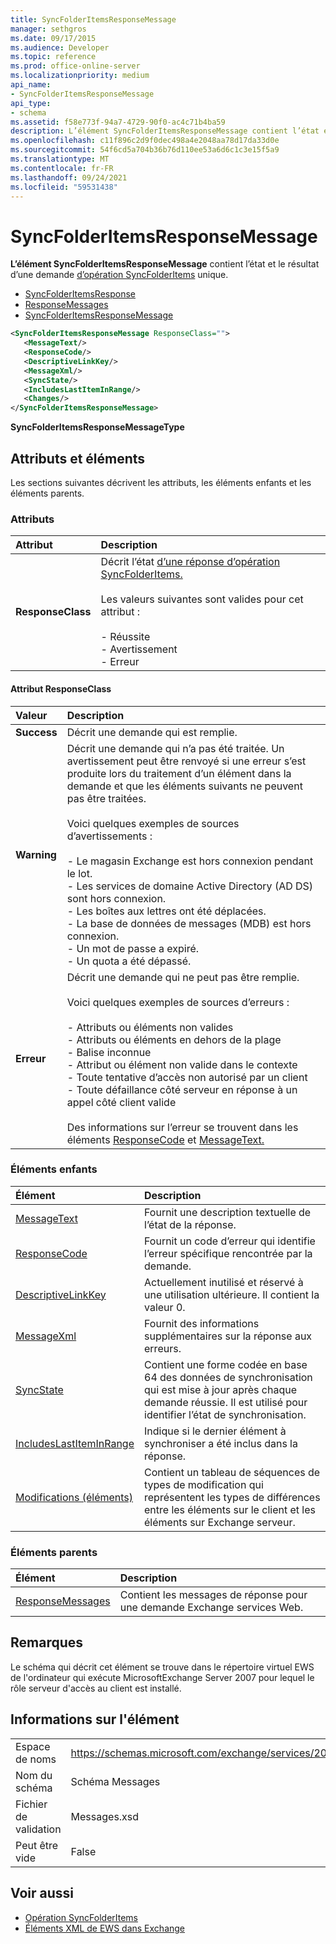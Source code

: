 ```yaml
---
title: SyncFolderItemsResponseMessage
manager: sethgros
ms.date: 09/17/2015
ms.audience: Developer
ms.topic: reference
ms.prod: office-online-server
ms.localizationpriority: medium
api_name:
- SyncFolderItemsResponseMessage
api_type:
- schema
ms.assetid: f58e773f-94a7-4729-90f0-ac4c71b4ba59
description: L’élément SyncFolderItemsResponseMessage contient l’état et le résultat d’une demande d’opération SyncFolderItems unique.
ms.openlocfilehash: c11f896c2d9f0dec498a4e2048aa78d17da33d0e
ms.sourcegitcommit: 54f6cd5a704b36b76d110ee53a6d6c1c3e15f5a9
ms.translationtype: MT
ms.contentlocale: fr-FR
ms.lasthandoff: 09/24/2021
ms.locfileid: "59531438"
---
```

# <a name="syncfolderitemsresponsemessage"></a>SyncFolderItemsResponseMessage

**L’élément SyncFolderItemsResponseMessage** contient l’état et le résultat d’une demande [d’opération SyncFolderItems](syncfolderitems-operation.md) unique. 
  
- [SyncFolderItemsResponse](syncfolderitemsresponse.md) 
- [ResponseMessages](responsemessages.md)
- [SyncFolderItemsResponseMessage](syncfolderitemsresponsemessage.md)
  
```xml
<SyncFolderItemsResponseMessage ResponseClass="">
   <MessageText/>
   <ResponseCode/>
   <DescriptiveLinkKey/>
   <MessageXml/>
   <SyncState/>
   <IncludesLastItemInRange/>
   <Changes/>
</SyncFolderItemsResponseMessage>
```

 **SyncFolderItemsResponseMessageType**
## <a name="attributes-and-elements"></a>Attributs et éléments

Les sections suivantes décrivent les attributs, les éléments enfants et les éléments parents.
  
### <a name="attributes"></a>Attributs

|**Attribut**|**Description**|
|:-----|:-----|
|**ResponseClass** <br/> | Décrit l’état [d’une réponse d’opération SyncFolderItems.](syncfolderitems-operation.md) <br/><br/>Les valeurs suivantes sont valides pour cet attribut : <br/> <br/>- Réussite  <br/>- Avertissement  <br/>- Erreur  <br/> |
   
#### <a name="responseclass-attribute"></a>Attribut ResponseClass

|**Valeur**|**Description**|
|:-----|:-----|
|**Success** <br/> |Décrit une demande qui est remplie.  <br/> |
|**Warning** <br/> | Décrit une demande qui n’a pas été traitée. Un avertissement peut être renvoyé si une erreur s’est produite lors du traitement d’un élément dans la demande et que les éléments suivants ne peuvent pas être traitées. <br/><br/>Voici quelques exemples de sources d’avertissements :  <br/><br/>- Le magasin Exchange est hors connexion pendant le lot.  <br/>- Les services de domaine Active Directory (AD DS) sont hors connexion.  <br/>- Les boîtes aux lettres ont été déplacées.  <br/>- La base de données de messages (MDB) est hors connexion.  <br/>- Un mot de passe a expiré.  <br/>- Un quota a été dépassé.  <br/> |
|**Erreur** <br/> | Décrit une demande qui ne peut pas être remplie. <br/><br/>Voici quelques exemples de sources d’erreurs :  <br/><br/>- Attributs ou éléments non valides  <br/>- Attributs ou éléments en dehors de la plage  <br/>- Balise inconnue  <br/>- Attribut ou élément non valide dans le contexte  <br/>- Toute tentative d’accès non autorisé par un client  <br/>- Toute défaillance côté serveur en réponse à un appel côté client valide  <br/>  <br/>Des informations sur l’erreur se trouvent dans les éléments [ResponseCode](responsecode.md) et [MessageText.](messagetext.md)  <br/> |
   
### <a name="child-elements"></a>Éléments enfants

|**Élément**|**Description**|
|:-----|:-----|
|[MessageText](messagetext.md) <br/> |Fournit une description textuelle de l’état de la réponse.  <br/> |
|[ResponseCode](responsecode.md) <br/> |Fournit un code d’erreur qui identifie l’erreur spécifique rencontrée par la demande.  <br/> |
|[DescriptiveLinkKey](descriptivelinkkey.md) <br/> |Actuellement inutilisé et réservé à une utilisation ultérieure. Il contient la valeur 0.  <br/> |
|[MessageXml](messagexml.md) <br/> |Fournit des informations supplémentaires sur la réponse aux erreurs.  <br/> |
|[SyncState](syncstate-ex15websvcsotherref.md) <br/> |Contient une forme codée en base 64 des données de synchronisation qui est mise à jour après chaque demande réussie. Il est utilisé pour identifier l’état de synchronisation.  <br/> |
|[IncludesLastItemInRange](includeslastiteminrange.md) <br/> |Indique si le dernier élément à synchroniser a été inclus dans la réponse.  <br/> |
|[Modifications (éléments)](changes-items.md) <br/> |Contient un tableau de séquences de types de modification qui représentent les types de différences entre les éléments sur le client et les éléments sur Exchange serveur.  <br/> |
   
### <a name="parent-elements"></a>Éléments parents

|**Élément**|**Description**|
|:-----|:-----|
|[ResponseMessages](responsemessages.md) <br/> |Contient les messages de réponse pour une demande Exchange services Web.  <br/> |
   
## <a name="remarks"></a>Remarques

Le schéma qui décrit cet élément se trouve dans le répertoire virtuel EWS de l'ordinateur qui exécute MicrosoftExchange Server 2007 pour lequel le rôle serveur d'accès au client est installé.
  
## <a name="element-information"></a>Informations sur l'élément

|||
|:-----|:-----|
|Espace de noms  <br/> |https://schemas.microsoft.com/exchange/services/2006/messages  <br/> |
|Nom du schéma  <br/> |Schéma Messages  <br/> |
|Fichier de validation  <br/> |Messages.xsd  <br/> |
|Peut être vide  <br/> |False  <br/> |
   
## <a name="see-also"></a>Voir aussi

- [Opération SyncFolderItems](syncfolderitems-operation.md)
- [Éléments XML de EWS dans Exchange](ews-xml-elements-in-exchange.md)

